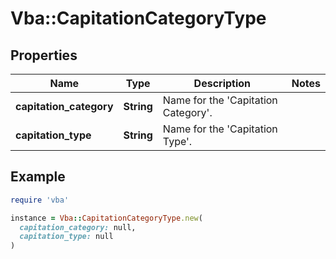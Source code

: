 # Vba::CapitationCategoryType

## Properties

| Name | Type | Description | Notes |
| ---- | ---- | ----------- | ----- |
| **capitation_category** | **String** | Name for the &#39;Capitation Category&#39;. |  |
| **capitation_type** | **String** | Name for the &#39;Capitation Type&#39;. |  |

## Example

```ruby
require 'vba'

instance = Vba::CapitationCategoryType.new(
  capitation_category: null,
  capitation_type: null
)
```

